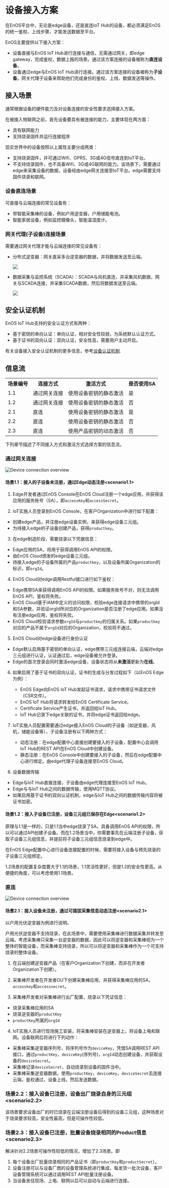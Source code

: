 # 设备接入方案

在EnOS平台中，无论是edge设备，还是直连IoT Hub的设备，都必须满足EnOS的统一鉴权、上线步骤，才能发送数据至平台。

EnOS主要提供以下接入方案：
- 设备直接与EnOS IoT Hub进行连接与通信，无需通过网关，<!--（在我们的方案中）-->即edge gateway，完成鉴权，数据上报的场景。通过该方案连接的设备被称为**直连设备**。
- 设备通过edge与EnOS IoT Hub进行连接。通过该方案连接的设备被称为**子设备**。网关代理子设备来帮助他们完成身份的鉴权、上线、数据发送等操作。


## 接入场景<schemes>

通常根据设备的硬件能力及对设备连接的安全性要求选择接入方案。

在被接入物联网之前，首先设备要具有被连接的能力，主要体现在两方面：
- 具有联网能力
- 支持烧录固件并运行连接程序

现实世界中的设备按照以上属性主要分成两类：
- 支持烧录固件，并可通过Wifi、GPRS、3G或4G信号直连到IoT平台。
- 不支持烧录固件，也不具备Wifi、3G或4G联网的能力。该场景下，需要通过edge来采集设备的数据，设备经由edge网关连接至IoT平台。edge需要支持固件烧录和联网。

### 设备直连场景<directconnection>

可直接与云端连接的常见设备有：
- 带智能采集棒的设备，例如户用逆变器，户用储能电池。
- 智能家居设备，例如监控摄像头，智能温湿度计。

### 网关代理(子设备)连接场景<Gatewayconnection>

需要通过网关代理才能与云端连接的常见设备有：
- 分布式逆变器：网关直采多台逆变器的数据，并将数据发送至云端。


  ![](media/inverter_gateway.png)

- 数据采集与监控系统（SCADA）：SCADA与风机直连，并采集风机数据，网关与SCADA连接，并采集SCADA数据，然后将数据发送至云端。

  ![](media/turbine_scada_gateway.png)

## 安全认证机制<authentication>

EnOS IoT Hub支持的安全认证方式有两种：
- 基于密钥的单向认证：单向认证，相对安全性较弱，为系统默认认证方式。
- 基于证书的双向认证：双向认证，安全性高，需要用户主动开启。

有关设备接入安全认证机制的更多信息，参考[设备认证机制](deviceconnection_authentication).

## 信息流<messageflow>

<table>
   <tr>
     <th>场景编号</th>
     <th>连接方式</th>
     <th>激活方式</th>
     <th>是否使用SA</th>

   </tr>
   <tr>
     <td>1.1</td>
     <td>通过网关连接</td>
     <td>使用设备密钥的静态激活</td>
     <td>是</td>

   </tr>
   <tr>
     <td>1.2</td>
     <td>通过网关连接</td>
     <td>使用设备密钥的静态激活</td>
     <td>否</td>

   </tr>
   <tr>
     <td>2.1</td>
     <td>直连</td>
     <td>使用设备密钥的静态激活</td>
     <td>是</td>

   </tr>
   <tr>
     <td>2.2</td>
     <td>直连</td>
     <td>使用设备密钥的静态激活</td>
     <td>否</td>

   </tr>
   <tr>
     <td>2.3</td>
     <td>直连</td>
     <td>使用产品密钥的动态激活</td>
     <td>否</td>
   </tr>
 </table>

下列章节描述了不同接入方式和激活方式选择方案的信息流。


### 通过网关连接<viagateway>

![Device connection overview](media/overview_device_connection_2_0_v3_1.png)

#### 场景1.1：接入的子设备未注册，通过Edge动态注册<scenario1.1>

1. Edge开发者通过EnOS Console在EnOS Cloud注册一个edge应用，并获得该应用的服务账号（SA），即`accessKey`和`accessSecret`。

2. IoT实施人员登录到EnOS Console，在客户Organization中进行如下配置：
  - 创建edge产品，并注册edge设备实例，来获得edge设备三元组。
  - 为待接入edge的子设备创建产品，获得`productkey`。

3. 在edge制造阶段，需要烧录以下凭据信息：
  - Edge应用的SA，将用于获得调用EnOS API的权限。
  - 由EnOS Cloud颁发的edge设备三元组。
  - 待接入edge的子设备所属的产品`productkey`，以及设备所属Organization的标识，即`orgId`。

4. EnOS Cloud对edge调用Restful接口进行如下鉴权：
  - Edge携带SA来获得调用EnOS API的权限。如果服务账号不对，则无法调用EnOS API，鉴权将失败。
  - EnOS Cloud基于IAM中定义的访问权限，校验edge连接请求中携带的orgId和SA参数，并验证orgId所对应的Organization是否注册了edge应用。如果没有注册edge应用，鉴权将失败。
  - EnOS Cloud校验请求参数`orgId`与`productkey`的归属关系。如果`productkey`对应的产品不属于`orgId`对应的Organization，校验将不通过。

5. EnOS Cloud对edge设备进行身份认证
  - Edge默认启用基于密钥的单向认证，edge携带三元组连接云端，云端对edge三元组进行认证，认证通过后，edge设备被允许登录。
  - Edge的首次登录会同时激活edge设备，设备状态将从**未激活**更新为**在线**。

6. 如果启用了基于证书的双向认证，证书的生成与分发过程如下（以EnOS Edge为例）：
    - EnOS Edge向EnOS IoT Hub发起证书请求，请求中携带证书请求文件（CSR文件）。
    - EnOS IoT Hub将请求转发给EnOS Certificate Service。
    - Certificate Service产生证书，并返回给IoT Hub。
    - IoT Hub记录下edge关联的证书，并将edge证书返回给edge。

7. IoT实施人员配置需要通过edge接入EnOS Cloud的子设备（如逆变器，风机，储能设备等），子设备注册有以下两种方式：
    - 动态注册：在edge配置中心直接创建要接入的子设备，配置中心会调用IoT Hub的REST API在EnOS Cloud中创建设备。
    - 静态注册：在EnOS Console中创建要接入的子设备，然后在edge配置中心进行绑定。由edge代理子设备连接至EnOS Cloud。

8. 设备数据传输
  - Edge与IoT Hub直接连接，子设备由edge代理连接至EnOS IoT Hub。
  - Edge与与IoT Hub之间的数据传输，使用MQTT协议。
  - 如果启用基于证书的双向认证机制，edge与IoT Hub之间的数据传输内容将被证书加密。

#### 场景1.2：接入子设备已注册，设备三元组已保存在Edge<scenario1.2>

原理与1.1是一样的，只是1.1当中edge烧录了SA，具备调用EnOS API的权限，所以可以通过API创建子设备。而在1.2场景当中，你需要事先在云端注册子设备，获取子设备三元组信息，并提前将子设备三元组信息烧录到edge中。

在EnOS Edge配置中心进行设备连接配置的时候，需要将接入设备与预先烧录的子设备三元组绑定。

1.2场景的配置复杂度要大于1.1的场景，1.1灵活性更好，但是1.2的安全性更高。从便捷的角度，可以考虑使用1.1场景。

### 直连<direct>

![Device connection overview](media/overview_device_connection_2_0_v3_2.png)


#### 场景2.1：接入设备未注册，通过可插拔采集信息动态注册<scenario2.1>

以户用光伏逆变器为例进行说明。

户用光伏逆变器不支持烧录，在此场景中，需要使用采集棒进行数据采集并转发至云端。考虑采集棒只采集一台逆变器的数据，因此可以将逆变器和采集棒视为一个整体的智能设备，而采集棒支持烧录，所以可以将逆变器和采集棒作为一个可支持烧录的整体设备。

1. 在云端创建逆变器产品（在客户Organization下创建，而非在开发者Organization下创建）。

2. 采集棒开发者在开发者OU下创建采集棒应用，并获得采集棒应用的SA，`accesskey`和`accesssecret`。

3. 采集棒开发者对采集棒进行出厂配置，烧录以下凭证信息：
  - 烧录采集棒应用的SA
  - 烧录逆变器的`productKey`
  - `productKey`所属的`orgId`

4. IoT实施人员进行现场施工安装，将采集棒安装在逆变器上，将设备上电和联网。设备联网后将进行下列动作：
  - 采集棒采集逆变器序列号，将序列号作为`deviceKey`，凭借SA调用REST API接口，通过`productKey`，`deviceKey`(序列号)，`orgId`动态创建设备，并获取设备的`deviceSecret`。
  - 采集棒记录`deviceSecret`，自动烧录到设备的固件当中。
  - 采集棒采集逆变器数据，使用`productKey`，`deviceKey`，`deviceSecret`去连接云端，鉴权通过，设备上线，然后发送数据。

### 场景2.2：接入设备已注册，设备出厂烧录自身的三元组<scenario2.2>
该场景要求设备出厂的时已烧录在云端注册设备后得到的设备三元组，这种场景对于烧录要求较高，安全性最高，但是可操作性较低。

### 场景2.3：接入设备已注册，批量设备烧录相同的Product信息<scenario2.3>
解决针对2.2场景可操作性较低的情况，增加了2.3场景。即
1. 每个设备出厂批量烧录相同的产品证书（即`productKey`和`productSecret`）。
2. 设备注册可以与设备厂商的设备管理系统进行集成，每发货一批次设备，客户设备管理系统可以通过调用REST API批量注册设备。
3. 当设备发往现场、上电、联网以后可以自动与云端进行连接。
